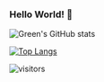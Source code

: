 ### Hello World! 👋


![Green's GitHub stats](https://github-readme-stats.vercel.app/api?username=greenrenge&count_private=true&show_icons=true&count_private=true&theme=radical)

[![Top Langs](https://github-readme-stats.vercel.app/api/top-langs/?username=greenrenge&layout=compact)](https://github.com/anuraghazra/github-readme-stats)

![visitors](https://visitor-badge.glitch.me/badge?page_id=greenrenge)
<!--
**Greenrenge/Greenrenge** is a ✨ _special_ ✨ repository because its `README.md` (this file) appears on your GitHub profile.

Here are some ideas to get you started:

- 🔭 I’m currently working on ...
- 🌱 I’m currently learning ...
- 👯 I’m looking to collaborate on ...
- 🤔 I’m looking for help with ...
- 💬 Ask me about ...
- 📫 How to reach me: ...
- 😄 Pronouns: ...
- ⚡ Fun fact: ...
-->
